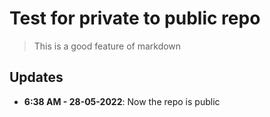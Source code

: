 # Test for private to public repo

> This is a good feature of markdown

## Updates 
- **6:38 AM - 28-05-2022**: Now the repo is public
